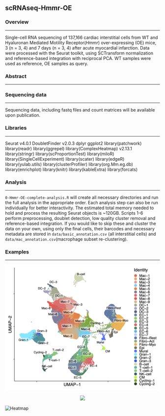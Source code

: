 ## scRNAseq-Hmmr-OE

### Overview
---
Single-cell RNA sequencing of 137,166 cardiac interstitial cells from WT and Hyaluronan Mediated Motility Receptor(*Hmmr*) over-expressing (OE) mice, 3 (n = 3, 4) and 7 days (n = 3, 4) after acute myocardial infarction. Data were processed with the Seurat toolkit, using SCTransform normalization and reference-based integration with reciprocal PCA. WT samples were used as reference, OE samples as query.

### Abstract
---

### Sequencing data
---
Sequencing data, including fastq files and count matrices will be available upon publication.

### Libraries
---
Seurat v4.0.1
DoubletFinder v2.0.3
dplyr
ggplot2
library(patchwork)
library(readr)
library(ggrepel)
library(ComplexHeatmap) v2.13.1
library(stringr)
library(scProportionTest)
library(miloR)
library(SingleCellExperiment)
library(scater)
library(edgeR)
library(yulab.utils)
library(clusterProfiler)
library(org.Mm.eg.db)
library(enrichplot)
library(knitr)
library(kableExtra)
library(forcats)

### Analysis
---
`0-Hmmr-OE-complete-analysis.R` will create all necessary directories and run the full analysis in the appropriate order. Each analysis step can also be run individually for better interactivity. The estimated total memory needed to hold and process the resulting Seurat objects is ~120GB. Scripts 1-6 perform preprocessing, doublet detection, low quality cluster removal and reference-based integration. If you would like to skip these and cluster the data on your own, using only the final cells, their barcodes and necessary metadata are stored in `data/basic_annotation.csv` (all interstitial cells) and `data/mac_annotation.csv`(macrophage subset re-clustering).

### Examples
---
<p align="center">
  <img src="/eg/DimPlot_basic_annotation.png" width="1000">
</p>

<p align="center">
  <img src="/eg/Heatmap.png" width="1000">
</p>

![Heatmap](/eg/Heatmap.png)

